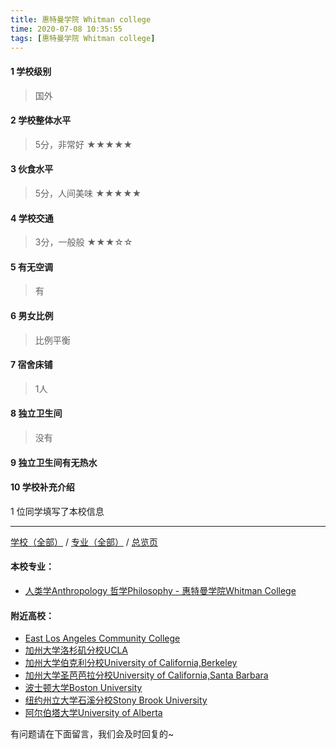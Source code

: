 ```yaml
---
title: 惠特曼学院 Whitman college
time: 2020-07-08 10:35:55
tags: [惠特曼学院 Whitman college]
---
```

#### 1 学校级别
> 国外


#### 2 学校整体水平
> 5分，非常好
★★★★★


#### 3 伙食水平
>  5分，人间美味
★★★★★


#### 4 学校交通
> 3分，一般般
★★★☆☆


#### 5 有无空调
> 有


#### 6 男女比例
> 比例平衡


#### 7 宿舍床铺
> 1人
 

#### 8 独立卫生间
> 没有


#### 9 独立卫生间有无热水
> 


#### 10 学校补充介绍
> 

1 位同学填写了本校信息
***
[学校（全部）](http://www.jianshu.com/p/3efa6bcca419) / [专业（全部）](http://www.jianshu.com/p/2d4c6d3552c2) / [总览页](http://www.jianshu.com/p/445daeb4fa00)
#### 本校专业：
- [人类学Anthropology 哲学Philosophy - 惠特曼学院Whitman College](http://www.jianshu.com/p/3735ca7f771c) 

#### 附近高校：
- [East Los Angeles Community College](http://www.jianshu.com/p/1aec7ad9ce26) 
- [加州大学洛杉矶分校UCLA](https://www.jianshu.com/p/2c35063885ae)
- [加州大学伯克利分校University of California,Berkeley](http://www.jianshu.com/p/691533834d4b) 
- [加州大学圣芭芭拉分校University of California,Santa Barbara](http://www.jianshu.com/p/b003add8bcdb) 
- [波士顿大学Boston University](http://www.jianshu.com/p/75c3b6cef2c5)
- [纽约州立大学石溪分校Stony Brook University](http://www.jianshu.com/p/7b27a919ad55)
- [阿尔伯塔大学University of Alberta](http://www.jianshu.com/p/a7200d06b3d7)



有问题请在下面留言，我们会及时回复的~
